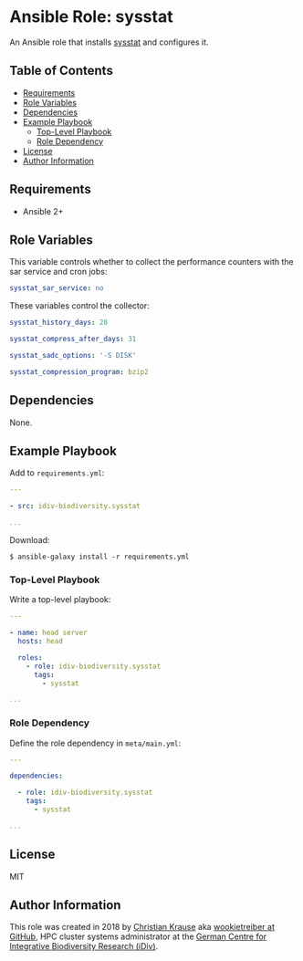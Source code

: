 Ansible Role: sysstat
=====================

An Ansible role that installs [sysstat][] and configures it.

Table of Contents
-----------------

<!-- toc -->

- [Requirements](#requirements)
- [Role Variables](#role-variables)
- [Dependencies](#dependencies)
- [Example Playbook](#example-playbook)
  * [Top-Level Playbook](#top-level-playbook)
  * [Role Dependency](#role-dependency)
- [License](#license)
- [Author Information](#author-information)

<!-- tocstop -->

Requirements
------------

- Ansible 2+

Role Variables
--------------

This variable controls whether to collect the performance counters with the sar service and cron jobs:

```yml
sysstat_sar_service: no
```

These variables control the collector:

```yml
sysstat_history_days: 28

sysstat_compress_after_days: 31

sysstat_sadc_options: '-S DISK'

sysstat_compression_program: bzip2
```

Dependencies
------------

None.

Example Playbook
----------------

Add to `requirements.yml`:

```yml
---

- src: idiv-biodiversity.sysstat

...
```

Download:

```console
$ ansible-galaxy install -r requirements.yml
```

### Top-Level Playbook

Write a top-level playbook:

```yml
---

- name: head server
  hosts: head

  roles:
    - role: idiv-biodiversity.sysstat
      tags:
        - sysstat

...
```

### Role Dependency

Define the role dependency in `meta/main.yml`:

```yml
---

dependencies:

  - role: idiv-biodiversity.sysstat
    tags:
      - sysstat

...
```

License
-------

MIT

Author Information
------------------

This role was created in 2018 by [Christian Krause][author] aka [wookietreiber at GitHub][wookietreiber], HPC cluster systems administrator at the [German Centre for Integrative Biodiversity Research (iDiv)][idiv].


[author]: https://www.idiv.de/en/groups_and_people/employees/details/61.html
[idiv]: https://www.idiv.de/
[wookietreiber]: https://github.com/wookietreiber
[sysstat]: http://sebastien.godard.pagesperso-orange.fr/
